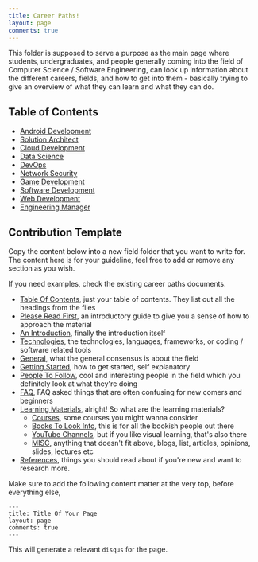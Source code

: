 ```yaml
---
title: Career Paths!
layout: page
comments: true
---
```


This folder is supposed to serve a purpose as the main page where students, undergraduates, and people generally coming into the field of Computer Science / Software Engineering, can look up information about the different careers, fields, and how to get into them - basically trying to give an overview of what they can learn and what they can do.

## Table of Contents

- [Android Development]({{site.url}}/career-paths/android-dev)
- [Solution Architect]({{site.url}}/career-paths/architect)
- [Cloud Development]({{site.url}}/career-paths/cloud-dev)
- [Data Science]({{site.url}}/career-paths/data-science)
- [DevOps]({{site.url}}/career-paths/DevOps)
- [Network Security]({{site.url}}/career-paths/network-security)
- [Game Development]({{site.url}}/career-paths/game-dev)
- [Software Development]({{site.url}}/career-paths/software-dev)
- [Web Development]({{site.url}}/career-paths/web-dev)
- [Engineering Manager]({{site.url}}/career-paths/engineering-manager/)

## Contribution Template

Copy the content below into a new field folder that you want to write for. The content here is for your guideline, feel free to add or remove any section as you wish.

If you need examples, check the existing career paths documents.

- [Table Of Contents](#table-of-contents), just your table of contents. They list out all the headings from the files
- [Please Read First](#please-read-first), an introductory guide to give you a sense of how to approach the material
- [An Introduction](#an-introduction), finally the introduction itself
- [Technologies](#technologies), the technologies, languages, frameworks, or coding / software related tools
- [General](#general), what the general consensus is about the field
- [Getting Started](#getting-started), how to get started, self explanatory
- [People To Follow](#people-to-follow), cool and interesting people in the field which you definitely look at what they're doing
- [FAQ](#faq), FAQ asked things that are often confusing for new comers and beginners
- [Learning Materials](#learning-materials), alright! So what are the learning materials?
  - [Courses](#courses), some courses you might wanna consider
  - [Books To Look Into](#books-to-look-into), this is for all the bookish people out there
  - [YouTube Channels](#youtube-channels), but if you like visual learning, that's also there
  - [MISC](#misc), anything that doesn't fit above, blogs, list, articles, opinions, slides, lectures etc
- [References](#references), things you should read about if you're new and want to research more.

Make sure to add the following content matter at the very top, before everything else,

```
---
title: Title Of Your Page 
layout: page
comments: true
---
```

This will generate a relevant `disqus` for the page.
